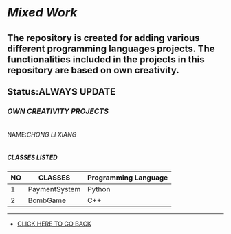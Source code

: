 # ***Mixed Work***
The repository is created for adding various different programming languages projects. The functionalities included in the projects in this repository are based on own creativity.<br /><br />
Status:**ALWAYS UPDATE**
--------------------------------------------------------------------
### *OWN CREATIVITY PROJECTS*<br /><br />
NAME:_CHONG LI XIANG_<br /><br />

##### CLASSES LISTED
| NO | CLASSES           | Programming Language|
|----|-------------------|---------------------|
| 1  | PaymentSystem     |Python               |
| 2  | BombGame     |C++               |

------------------------------------------------------------------------------------------------------------------
* [CLICK HERE TO GO BACK](https://github.com/MchalxZ)
